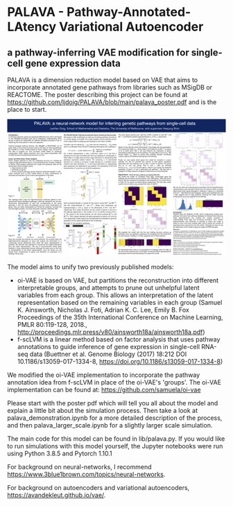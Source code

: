 # PALAVA - **P**athway-**A**nnotated-**LA**tency **V**ariational **A**utoencoder
## a pathway-inferring VAE modification for single-cell gene expression data

PALAVA is a dimension reduction model based on VAE that aims to incorporate annotated gene pathways from libraries such as MSigDB or REACTOME. The poster describing this project can be found at https://github.com/ljdoig/PALAVA/blob/main/palava_poster.pdf and is the place to start.

![Poster PNG](./images/palava_poster.png)

The model aims to unify two previously published models:

- oi-VAE is based on VAE, but partitions the reconstruction into different interpretable groups, and attempts to prune out unhelpful latent variables from each group. This allows an interpretation of the latent representation based on the remaining variables in each group (Samuel K. Ainsworth, Nicholas J. Foti, Adrian K. C. Lee, Emily B. Fox Proceedings of the 35th International Conference on Machine Learning, PMLR 80:119-128, 2018., http://proceedings.mlr.press/v80/ainsworth18a/ainsworth18a.pdf)
- f-scLVM is a linear method based on factor analysis that uses pathway annotations to guide inference of gene expression in single-cell RNA-seq data (Buettner et al. Genome Biology (2017) 18:212 DOI 10.1186/s13059-017-1334-8, https://doi.org/10.1186/s13059-017-1334-8)

We modified the oi-VAE implementation to incorporate the pathway annotation idea from f-scLVM in place of the oi-VAE's 'groups'. The oi-VAE implementation can be found at: https://github.com/samuela/oi-vae

Please start with the poster pdf which will tell you all about the model and explain a little bit about the simulation process. Then take a look at palava_demonstration.ipynb for a more detailed description of the process, and then palava_larger_scale.ipynb for a slightly larger scale simulation. 

The main code for this model can be found in lib/palava.py. If you would like to run simulations with this model yourself, the Jupyter notebooks were run using Python 3.8.5 and Pytorch 1.10.1

For background on neural-networks, I recommend https://www.3blue1brown.com/topics/neural-networks.

For background on autoencoders and variational autoencoders, https://avandekleut.github.io/vae/.
